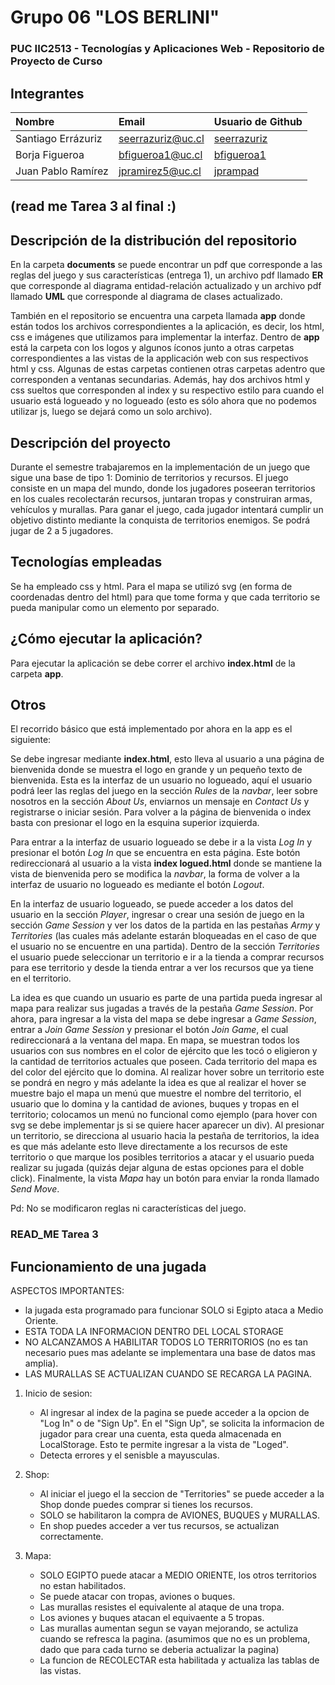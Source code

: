 # Grupo 06 "LOS BERLINI"
### PUC IIC2513 - Tecnologías y Aplicaciones Web - Repositorio de Proyecto de Curso
## Integrantes

| Nombre                | Email       | Usuario de Github |
|:--------------------- |:-------------|:-------------|
| Santiago Errázuriz | seerrazuriz@uc.cl | [seerrazuriz](https://www.github.com/seerrazuriz) |
| Borja Figueroa | bfigueroa1@uc.cl | [bfigueroa1](https://www.github.com/bfigueroa1) |
| Juan Pablo Ramírez | jpramirez5@uc.cl | [jprampad](https://www.github.com/jprampad) |

## (read me Tarea 3 al final :)

## Descripción de la distribución del repositorio
En la carpeta __documents__ se puede encontrar un pdf que corresponde a las reglas del juego y sus características (entrega 1), un archivo pdf llamado __ER__ que corresponde al diagrama entidad-relación actualizado y un archivo pdf llamado __UML__ que corresponde al diagrama de clases actualizado.

También en el repositorio se encuentra una carpeta llamada __app__ donde están todos los archivos correspondientes a la aplicación, es decir, los html, css e imágenes que utilizamos para implementar la interfaz. Dentro de __app__ está la carpeta con los logos y algunos íconos junto a otras carpetas correspondientes a las vistas de la applicación web con sus respectivos html y css. Algunas de estas carpetas contienen otras carpetas adentro que corresponden a ventanas secundarias. Además, hay dos archivos html y css sueltos que corresponden al index y su respectivo estilo para cuando el usuario está logueado y no logueado (esto es sólo ahora que no podemos utilizar js, luego se dejará como un solo archivo).

## Descripción del proyecto
Durante el semestre trabajaremos en la implementación de un juego que sigue una base de tipo 1: Dominio de territorios y recursos. El juego consiste en un mapa del mundo, donde los jugadores poseeran territorios en los cuales recolectarán recursos, juntaran tropas y construiran armas, vehículos y murallas. Para ganar el juego, cada jugador intentará cumplir un objetivo distinto mediante la conquista de territorios enemigos. Se podrá jugar de 2 a 5 jugadores.

## Tecnologías empleadas
Se ha empleado css y html. Para el mapa se utilizó svg (en forma de coordenadas dentro del html) para que tome forma y que cada territorio se pueda manipular como un elemento por separado.

## ¿Cómo ejecutar la aplicación?
Para ejecutar la aplicación se debe correr el archivo __index.html__ de la carpeta __app__.

## Otros
El recorrido básico que está implementado por ahora en la app es el siguiente:

Se debe ingresar mediante __index.html__, esto lleva al usuario a una página de bienvenida donde se muestra el logo en grande y un pequeño texto de bienvenida. Esta es la interfaz de un usuario no logueado, aquí el usuario podrá leer las reglas del juego en la sección _Rules_ de la _navbar_, leer sobre nosotros en la sección _About Us_, enviarnos un mensaje en _Contact Us_ y registrarse o iniciar sesión. Para volver a la página de bienvenida o index basta con presionar el logo en la esquina superior izquierda.

Para entrar a la interfaz de usuario logueado se debe ir a la vista _Log In_ y presionar el botón _Log In_ que se encuentra en esta página. Este botón redireccionará al usuario a la vista __index logued.html__ donde se mantiene la vista de bienvenida pero se modifica la _navbar_, la forma de volver a la interfaz de usuario no logueado es mediante el botón _Logout_.

En la interfaz de usuario logueado, se puede acceder a los datos del usuario en la sección _Player_, ingresar o crear una sesión de juego en la sección _Game Session_ y ver los datos de la partida en las pestañas _Army_ y _Territories_ (las cuales más adelante
estarán bloqueadas en el caso de que el usuario no se encuentre en una partida). Dentro de la sección _Territories_ el usuario puede seleccionar un territorio e ir a la tienda a comprar recursos para ese territorio y desde la tienda entrar a ver los recursos que ya tiene en el territorio.

La idea es que cuando un usuario es parte de una partida pueda ingresar al mapa para realizar sus jugadas a través de la pestaña _Game Session_. Por ahora, para ingresar a la vista del mapa se debe ingresar a _Game Session_, entrar a _Join Game Session_ y presionar el botón _Join Game_, el cual redireccionará a la ventana del mapa. En mapa, se muestran todos los usuarios con sus nombres en el color de ejército que les tocó o eligieron y la cantidad de territorios actuales que poseen. Cada territorio del mapa es del color del ejército que lo domina. Al realizar hover sobre un territorio este se pondrá en negro y más adelante la idea es que al realizar el hover se muestre bajo el mapa un menú que muestre el nombre del territorio, el usuario que lo domina y la cantidad de aviones, buques y tropas en el territorio; colocamos un menú no funcional como ejemplo (para hover con svg se debe implementar js si se quiere hacer aparecer un div). Al presionar un territorio, se direcciona al usuario hacia la pestaña de territorios, la idea es que más adelante esto lleve directamente a los recursos de este territorio o que marque los posibles territorios a atacar y el usuario pueda realizar su jugada (quizás dejar alguna de estas opciones para el doble click). Finalmente, la vista _Mapa_ hay un botón para enviar la ronda llamado _Send Move_.

Pd: No se modificaron reglas ni características del juego. 

### READ_ME Tarea 3

## Funcionamiento de una jugada

ASPECTOS IMPORTANTES: 
- la jugada esta programado para funcionar SOLO si Egipto ataca a Medio Oriente. 
- ESTA TODA LA INFORMACION DENTRO DEL LOCAL STORAGE
- NO ALCANZAMOS A HABILITAR TODOS LO TERRITORIOS (no es tan necesario pues mas adelante se implementara una base de datos mas amplia).
- LAS MURALLAS SE ACTUALIZAN CUANDO SE RECARGA LA PAGINA.

1) Inicio de sesion: 
   - Al ingresar al index de la pagina se puede acceder a la opcion de "Log In" o de "Sign Up". En el "Sign Up", se solicita la informacion de jugador para crear una cuenta, esta queda almacenada en LocalStorage. Esto te permite ingresar a la vista de "Loged". 
   - Detecta errores y el senisble a mayusculas.

2) Shop: 
   - Al iniciar el juego el la seccion de "Territories" se puede acceder a la Shop donde puedes comprar si tienes los recursos. 
   - SOLO se habilitaron la compra de AVIONES, BUQUES y MURALLAS. 
   - En shop puedes acceder a ver tus recursos, se actualizan correctamente.

3) Mapa:
   - SOLO EGIPTO puede atacar a MEDIO ORIENTE, los otros territorios no estan habilitados.
   - Se puede atacar con tropas, aviones o buques.
   - Las murallas resistes el equivalente al ataque de una tropa.
   - Los aviones y buques atacan el equivaente a 5 tropas.
   - Las murallas aumentan segun se vayan mejorando, se actuliza cuando se refresca la pagina. (asumimos que no es un problema, dado que para cada turno se deberia actualizar la pagina)
   - La funcion de RECOLECTAR esta habilitada y actualiza las tablas de las vistas.
 




